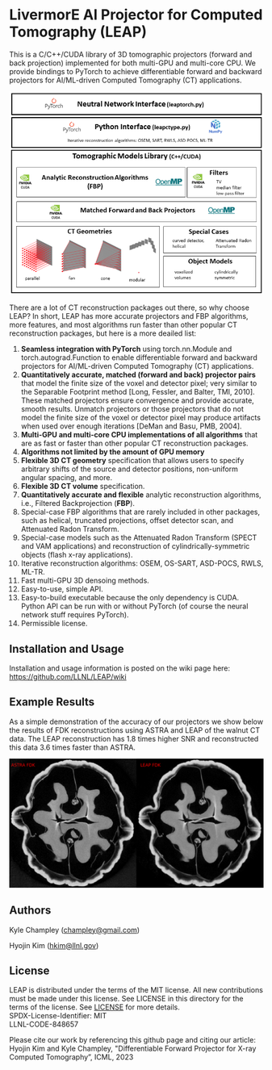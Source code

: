 # LivermorE AI Projector for Computed Tomography (LEAP)
This is a C/C++/CUDA library of 3D tomographic projectors (forward and back projection) implemented for both multi-GPU and multi-core CPU.  We provide bindings to PyTorch to achieve differentiable forward and backward projectors for AI/ML-driven Computed Tomography (CT) applications.

<p align="center">
  <img src=https://github.com/LLNL/LEAP/blob/main/documentation/LEAPoverview.png>
</p>

There are a lot of CT reconstruction packages out there, so why choose LEAP?  In short, LEAP has more accurate projectors and FBP algorithms, more features, and most algorithms run faster than other popular CT reconstruction packages, but here is a more deailed list:
1) **Seamless integration with PyTorch** using torch.nn.Module and torch.autograd.Function to enable differentiable forward and backward projectors for AI/ML-driven Computed Tomography (CT) applications.
2) **Quantitatively accurate, matched (forward and back) projector pairs** that model the finite size of the voxel and detector pixel; very similar to the Separable Footprint method [Long, Fessler, and Balter, TMI, 2010].  These matched projectors ensure convergence and provide accurate, smooth results.  Unmatch projectors or those projectors that do not model the finite size of the voxel or detector pixel may produce artifacts when used over enough iterations [DeMan and Basu, PMB, 2004].
3) **Multi-GPU and multi-core CPU implementations of all algorithms** that are as fast or faster than other popular CT reconstruction packages.
4) **Algorithms not limited by the amount of GPU memory**
5) **Flexible 3D CT geometry** specification that allows users to specify arbitrary shifts of the source and detector positions, non-uniform angular spacing, and more.
6) **Flexible 3D CT volume** specification.
7) **Quantitatively accurate and flexible** analytic reconstruction algorithms, i.e., Filtered Backprojection (**FBP**).
8) Special-case FBP algorithms that are rarely included in other packages, such as helical, truncated projections, offset detector scan, and Attenuated Radon Transform.
9) Special-case models such as the Attenuated Radon Transform (SPECT and VAM applications) and reconstruction of cylindrically-symmetric objects (flash x-ray applications).
10) Iterative reconstruction algorithms: OSEM, OS-SART, ASD-POCS, RWLS, ML-TR.
11) Fast multi-GPU 3D densoing methods.
12) Easy-to-use, simple API.
13) Easy-to-build executable because the only dependency is CUDA.  Python API can be run with or without PyTorch (of course the neural network stuff requires PyTorch).
14) Permissible license.


## Installation and Usage

Installation and usage information is posted on the wiki page here: https://github.com/LLNL/LEAP/wiki


## Example Results

As a simple demonstration of the accuracy of our projectors we show below the results of FDK reconstructions using ASTRA and LEAP of the walnut CT data.  The LEAP reconstruction has 1.8 times higher SNR and reconstructed this data 3.6 times faster than ASTRA.
<p align="center">
  <img src=https://github.com/LLNL/LEAP/blob/main/results/walnut_comparison.png>
</p>


## Authors
Kyle Champley (champley@gmail.com)

Hyojin Kim (hkim@llnl.gov)   


## License
LEAP is distributed under the terms of the MIT license. All new contributions must be made under this license. See LICENSE in this directory for the terms of the license.
See [LICENSE](LICENSE) for more details.  
SPDX-License-Identifier: MIT  
LLNL-CODE-848657  

Please cite our work by referencing this github page and citing our article: Hyojin Kim and Kyle Champley, "Differentiable Forward Projector for X-ray Computed Tomography”, ICML, 2023

